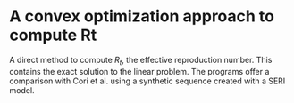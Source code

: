 # A convex optimization approach to compute Rt

A direct method to compute $R_t$, the effective reproduction number. This contains the exact solution to the linear problem. 
The programs offer a comparison with Cori et al. using a synthetic sequence created with a SERI model.

